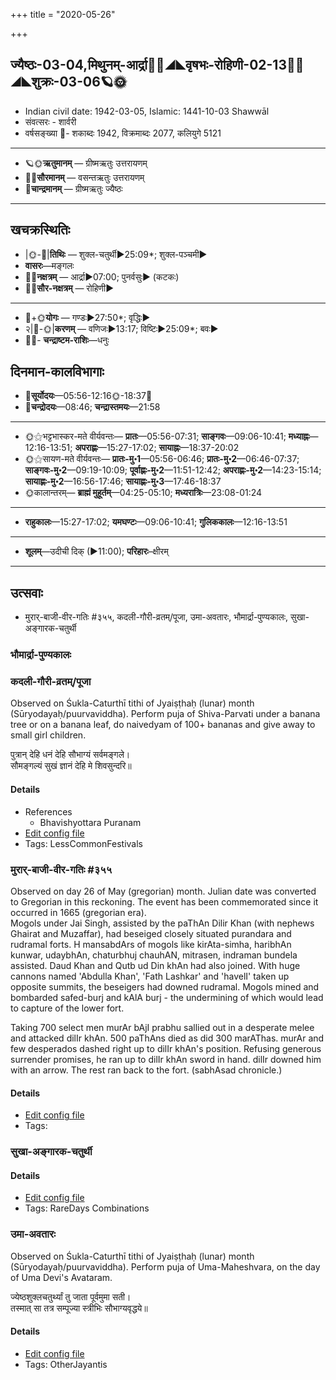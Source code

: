 +++
title = "2020-05-26"

+++
## ज्यैष्ठः-03-04,मिथुनम्-आर्द्रा🌛🌌◢◣वृषभः-रोहिणी-02-13🌌🌞◢◣शुक्रः-03-06🪐🌞
- Indian civil date: 1942-03-05, Islamic: 1441-10-03 Shawwāl
- संवत्सरः - शार्वरी
- वर्षसङ्ख्या 🌛- शकाब्दः 1942, विक्रमाब्दः 2077, कलियुगे 5121
___________________
- 🪐🌞**ऋतुमानम्** — ग्रीष्मऋतुः उत्तरायणम्
- 🌌🌞**सौरमानम्** — वसन्तऋतुः उत्तरायणम्
- 🌛**चान्द्रमानम्** — ग्रीष्मऋतुः ज्यैष्ठः
___________________


## खचक्रस्थितिः
- |🌞-🌛|**तिथिः** — शुक्ल-चतुर्थी►25:09*; शुक्ल-पञ्चमी►  
- **वासरः**—मङ्गलः  
- 🌌🌛**नक्षत्रम्** — आर्द्रा►07:00; पुनर्वसुः► (कटकः)  
- 🌌🌞**सौर-नक्षत्रम्** — रोहिणी►  
___________________
- 🌛+🌞**योगः** — गण्डः►27:50*; वृद्धिः►  
- २|🌛-🌞|**करणम्** — वणिजः►13:17; विष्टिः►25:09*; बवः►  
- 🌌🌛- **चन्द्राष्टम-राशिः**—धनुः  


## दिनमान-कालविभागाः
- 🌅**सूर्योदयः**—05:56-12:16🌞️-18:37🌇  
- 🌛**चन्द्रोदयः**—08:46; **चन्द्रास्तमयः**—21:58  
___________________
- 🌞⚝भट्टभास्कर-मते वीर्यवन्तः— **प्रातः**—05:56-07:31; **साङ्गवः**—09:06-10:41; **मध्याह्नः**—12:16-13:51; **अपराह्णः**—15:27-17:02; **सायाह्नः**—18:37-20:02  
- 🌞⚝सायण-मते वीर्यवन्तः— **प्रातः-मु॰1**—05:56-06:46; **प्रातः-मु॰2**—06:46-07:37; **साङ्गवः-मु॰2**—09:19-10:09; **पूर्वाह्णः-मु॰2**—11:51-12:42; **अपराह्णः-मु॰2**—14:23-15:14; **सायाह्णः-मु॰2**—16:56-17:46; **सायाह्णः-मु॰3**—17:46-18:37  
- 🌞कालान्तरम्— **ब्राह्मं मुहूर्तम्**—04:25-05:10; **मध्यरात्रिः**—23:08-01:24  
___________________
- **राहुकालः**—15:27-17:02; **यमघण्टः**—09:06-10:41; **गुलिककालः**—12:16-13:51  
___________________
- **शूलम्**—उदीची दिक् (►11:00); **परिहारः**–क्षीरम्  
___________________

## उत्सवाः
- मुरार्-बाजी-वीर-गतिः #३५५, कदली-गौरी-व्रतम्/पूजा, उमा-अवतारः, भौमार्द्रा-पुण्यकालः, सुखा-अङ्गारक-चतुर्थी
### भौमार्द्रा-पुण्यकालः
### कदली-गौरी-व्रतम्/पूजा

Observed on Śukla-Caturthī tithi of Jyaiṣṭhaḥ (lunar) month (Sūryodayaḥ/puurvaviddha). Perform puja of Shiva-Parvati under a banana tree or on a banana leaf, do naivedyam of 100+ bananas and give away to small girl children.

पुत्रान् देहि धनं देहि सौभाग्यं सर्वमङ्गले।  
सौमङ्गल्यं सुखं ज्ञानं देहि मे शिवसुन्दरि॥



#### Details
- References
  - Bhavishyottara Puranam
- [Edit config file](https://github.com/jyotisham/adyatithi/tree/master/devatA/umA/lunar_month/tithi/03/04/kadalI-gaurI-vratam%20or%20pUjA.toml)
- Tags: LessCommonFestivals


### मुरार्-बाजी-वीर-गतिः #३५५

Observed on day 26 of May (gregorian) month. Julian date was converted to Gregorian in this reckoning. The event has been commemorated since it occurred in 1665 (gregorian era).  
Mogols under Jai Singh, assisted by the paThAn Dilir Khan (with nephews Ghairat and Muzaffar), had beseiged closely situated purandara and rudramal forts. H mansabdArs of mogols like kirAta-simha, haribhAn kunwar, udaybhAn, chaturbhuj chauhAN, mitrasen, indraman bundela assisted. Daud Khan and Qutb ud Din khAn had also joined. With huge cannons named 'Abdulla Khan', 'Fath Lashkar' and 'havelI' taken up opposite summits, the beseigers had downed rudramal. Mogols mined and bombarded safed-burj and kAlA burj - the undermining of which would lead to capture of the lower fort.

Taking 700 select men murAr bAjI prabhu sallied out in a desperate melee and attacked dilIr khAn. 500 paThAns died as did 300 marAThas. murAr and few desperados dashed right up to dilIr khAn's position. Refusing generous surrender promises, he ran up to dilIr khAn sword in hand. dilIr downed him with an arrow. The rest ran back to the fort. (sabhAsad chronicle.)


#### Details
- [Edit config file](https://github.com/jyotisham/adyatithi/tree/master/mahApuruSha/xatra-later/gregorian/day/05/26/murAr-bAjI-vIra-gatiH.toml)
- Tags: 


### सुखा-अङ्गारक-चतुर्थी



#### Details
- [Edit config file](https://github.com/jyotisham/adyatithi/tree/master/time_focus/tithi-vara-combinations/description_only/sukhA~aGgAraka-caturthI.toml)
- Tags: RareDays Combinations


### उमा-अवतारः

Observed on Śukla-Caturthī tithi of Jyaiṣṭhaḥ (lunar) month (Sūryodayaḥ/puurvaviddha). Perform puja of Uma-Maheshvara, on the day of Uma Devi's Avataram.

ज्येष्ठशुक्लचतुर्थ्यां तु जाता पूर्वमुमा सती।  
तस्मात् सा तत्र सम्पूज्या स्त्रीभिः सौभाग्यवृद्धये॥



#### Details
- [Edit config file](https://github.com/jyotisham/adyatithi/tree/master/devatA/umA/lunar_month/tithi/03/04/umA-avatAraH.toml)
- Tags: OtherJayantis


